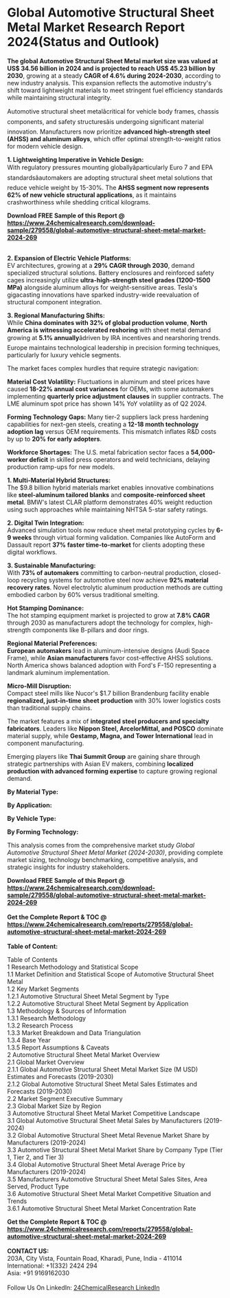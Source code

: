 <h1>Global Automotive Structural Sheet Metal Market Research Report 2024(Status and Outlook)</h1><p><strong>The global Automotive Structural Sheet Metal market size was valued at US$ 34.56 billion in 2024 and is projected to reach US$ 45.23 billion by 2030</strong>, growing at a steady <strong>CAGR of 4.6% during 2024-2030</strong>, according to new industry analysis. This expansion reflects the automotive industry's shift toward lightweight materials to meet stringent fuel efficiency standards while maintaining structural integrity.</p><p>Automotive structural sheet metalâcritical for vehicle body frames, chassis components, and safety structuresâis undergoing significant material innovation. Manufacturers now prioritize <strong>advanced high-strength steel (AHSS) and aluminum alloys</strong>, which offer optimal strength-to-weight ratios for modern vehicle design.</p><p><strong>1. Lightweighting Imperative in Vehicle Design:</strong><br>
With regulatory pressures mounting globallyâparticularly Euro 7 and EPA standardsâautomakers are adopting structural sheet metal solutions that reduce vehicle weight by 15-30%. The <strong>AHSS segment now represents 62% of new vehicle structural applications</strong>, as it maintains crashworthiness while shedding critical kilograms.</p><div><b>Download FREE Sample of this Report @ 
            <a href="https://www.24chemicalresearch.com/download-sample/279558/global-automotive-structural-sheet-metal-market-2024-269">
            https://www.24chemicalresearch.com/download-sample/279558/global-automotive-structural-sheet-metal-market-2024-269</a></b></div><br><p><strong>2. Expansion of Electric Vehicle Platforms:</strong><br>
EV architectures, growing at a <strong>29% CAGR through 2030</strong>, demand specialized structural solutions. Battery enclosures and reinforced safety cages increasingly utilize <strong>ultra-high-strength steel grades (1200-1500 MPa)</strong> alongside aluminum alloys for weight-sensitive areas. Tesla's gigacasting innovations have sparked industry-wide reevaluation of structural component integration.</p><p><strong>3. Regional Manufacturing Shifts:</strong><br>
While <strong>China dominates with 32% of global production volume</strong>, <strong>North America is witnessing accelerated reshoring</strong> with sheet metal demand growing at <strong>5.1% annually</strong>âdriven by IRA incentives and nearshoring trends. Europe maintains technological leadership in precision forming techniques, particularly for luxury vehicle segments.</p><p>The market faces complex hurdles that require strategic navigation:</p><p><strong>Material Cost Volatility:</strong> Fluctuations in aluminum and steel prices have caused <strong>18-22% annual cost variances</strong> for OEMs, with some automakers implementing <strong>quarterly price adjustment clauses</strong> in supplier contracts. The LME aluminum spot price has shown 14% YoY volatility as of Q2 2024.</p><p><strong>Forming Technology Gaps:</strong> Many tier-2 suppliers lack press hardening capabilities for next-gen steels, creating a <strong>12-18 month technology adoption lag</strong> versus OEM requirements. This mismatch inflates R&amp;D costs by up to <strong>20% for early adopters</strong>.</p><p><strong>Workforce Shortages:</strong> The U.S. metal fabrication sector faces a <strong>54,000-worker deficit</strong> in skilled press operators and weld technicians, delaying production ramp-ups for new models.</p><p><strong>1. Multi-Material Hybrid Structures:</strong><br>
The $9.8 billion hybrid materials market enables innovative combinations like <strong>steel-aluminum tailored blanks</strong> and <strong>composite-reinforced sheet metal</strong>. BMW's latest CLAR platform demonstrates 40% weight reduction using such approaches while maintaining NHTSA 5-star safety ratings.</p><p><strong>2. Digital Twin Integration:</strong><br>
Advanced simulation tools now reduce sheet metal prototyping cycles by <strong>6-9 weeks</strong> through virtual forming validation. Companies like AutoForm and Dassault report <strong>37% faster time-to-market</strong> for clients adopting these digital workflows.</p><p><strong>3. Sustainable Manufacturing:</strong><br>
With <strong>73% of automakers</strong> committing to carbon-neutral production, closed-loop recycling systems for automotive steel now achieve <strong>92% material recovery rates</strong>. Novel electrolytic aluminum production methods are cutting embodied carbon by 60% versus traditional smelting.</p><p><strong>Hot Stamping Dominance:</strong><br>
	The hot stamping equipment market is projected to grow at <strong>7.8% CAGR</strong> through 2030 as manufacturers adopt the technology for complex, high-strength components like B-pillars and door rings.</p><p><strong>Regional Material Preferences:</strong><br>
	<strong>European automakers</strong> lead in aluminum-intensive designs (Audi Space Frame), while <strong>Asian manufacturers</strong> favor cost-effective AHSS solutions. North America shows balanced adoption with Ford's F-150 representing a landmark aluminum implementation.</p><p><strong>Micro-Mill Disruption:</strong><br>
	Compact steel mills like Nucor's $1.7 billion Brandenburg facility enable <strong>regionalized, just-in-time sheet production</strong> with 30% lower logistics costs than traditional supply chains.</p><p>The market features a mix of <strong>integrated steel producers and specialty fabricators</strong>. Leaders like <strong>Nippon Steel, ArcelorMittal, and POSCO</strong> dominate material supply, while <strong>Gestamp, Magna, and Tower International</strong> lead in component manufacturing.</p><p>Emerging players like <strong>Thai Summit Group</strong> are gaining share through strategic partnerships with Asian EV makers, combining <strong>localized production with advanced forming expertise</strong> to capture growing regional demand.</p><p><strong>By Material Type:</strong></p><p><strong>By Application:</strong></p><p><strong>By Vehicle Type:</strong></p><p><strong>By Forming Technology:</strong></p><p>This analysis comes from the comprehensive market study <em>Global Automotive Structural Sheet Metal Market (2024-2030)</em>, providing complete market sizing, technology benchmarking, competitive analysis, and strategic insights for industry stakeholders.</p><div><b>Download FREE Sample of this Report @ 
            <a href="https://www.24chemicalresearch.com/download-sample/279558/global-automotive-structural-sheet-metal-market-2024-269">
            https://www.24chemicalresearch.com/download-sample/279558/global-automotive-structural-sheet-metal-market-2024-269</a></b></div><br><div><b>Get the Complete Report & TOC @ 
            <a href="https://www.24chemicalresearch.com/reports/279558/global-automotive-structural-sheet-metal-market-2024-269">
            https://www.24chemicalresearch.com/reports/279558/global-automotive-structural-sheet-metal-market-2024-269</a></b></div><br>
            <b>Table of Content:</b><p>Table of Contents<br />
 1 Research Methodology and Statistical Scope<br />
 1.1 Market Definition and Statistical Scope of Automotive Structural Sheet Metal<br />
 1.2 Key Market Segments<br />
 1.2.1 Automotive Structural Sheet Metal Segment by Type<br />
 1.2.2 Automotive Structural Sheet Metal Segment by Application<br />
 1.3 Methodology & Sources of Information<br />
 1.3.1 Research Methodology<br />
 1.3.2 Research Process<br />
 1.3.3 Market Breakdown and Data Triangulation<br />
 1.3.4 Base Year<br />
 1.3.5 Report Assumptions & Caveats<br />
 2 Automotive Structural Sheet Metal Market Overview<br />
 2.1 Global Market Overview<br />
 2.1.1 Global Automotive Structural Sheet Metal Market Size (M USD) Estimates and Forecasts (2019-2030)<br />
 2.1.2 Global Automotive Structural Sheet Metal Sales Estimates and Forecasts (2019-2030)<br />
 2.2 Market Segment Executive Summary<br />
 2.3 Global Market Size by Region<br />
 3 Automotive Structural Sheet Metal Market Competitive Landscape<br />
 3.1 Global Automotive Structural Sheet Metal Sales by Manufacturers (2019-2024)<br />
 3.2 Global Automotive Structural Sheet Metal Revenue Market Share by Manufacturers (2019-2024)<br />
 3.3 Automotive Structural Sheet Metal Market Share by Company Type (Tier 1, Tier 2, and Tier 3)<br />
 3.4 Global Automotive Structural Sheet Metal Average Price by Manufacturers (2019-2024)<br />
 3.5 Manufacturers Automotive Structural Sheet Metal Sales Sites, Area Served, Product Type<br />
 3.6 Automotive Structural Sheet Metal Market Competitive Situation and Trends<br />
 3.6.1 Automotive Structural Sheet Metal Market Concentration Rate<br />
</p><div><b>Get the Complete Report & TOC @ 
            <a href="https://www.24chemicalresearch.com/reports/279558/global-automotive-structural-sheet-metal-market-2024-269">
            https://www.24chemicalresearch.com/reports/279558/global-automotive-structural-sheet-metal-market-2024-269</a></b></div><br><b>CONTACT US:</b><br>
            203A, City Vista, Fountain Road, Kharadi, Pune, India - 411014<br>
            International: +1(332) 2424 294<br>
            Asia: +91 9169162030 <br><br>
            Follow Us On LinkedIn: <a href="https://www.linkedin.com/company/24chemicalresearch/">24ChemicalResearch LinkedIn</a>